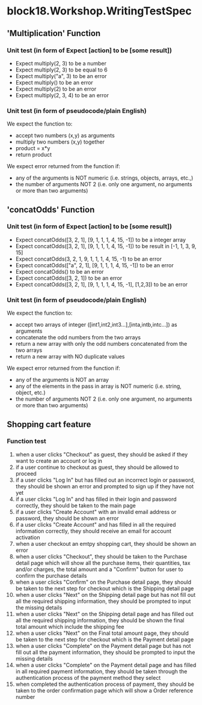 # block18.Workshop.WritingTestSpec
## 'Multiplication' Function
### Unit test (in form of Expect [action] to be [some result])
- Expect multiply(2, 3) to be a number
- Expect multiply(2, 3) to be equal to 6
- Expect multiply("a", 3) to be an error
- Expect multiply() to be an error
- Expect multiply(2) to be an error
- Expect multiply(2, 3, 4) to be an error

### Unit test (in form of pseudocode/plain English)
We expect the function to:
- accept two numbers (x,y) as arguments
- multiply two numbers (x,y) together
- product = x*y
- return product

We expect error returned from the function if:
- any of the arguments is NOT numeric (i.e. strings, objects, arrays, etc.,)
- the number of arguments NOT 2 (i.e. only one argument, no arguments or more than two arguments)

## 'concatOdds' Function
### Unit test (in form of Expect [action] to be [some result])
- Expect concatOdds([3, 2, 1], [9, 1, 1, 1, 4, 15, -1]) to be a integer array
- Expect concatOdds([3, 2, 1], [9, 1, 1, 1, 4, 15, -1]) to be result in [-1, 1, 3, 9, 15]
- Expect concatOdds(3, 2, 1, 9, 1, 1, 1, 4, 15, -1) to be an error
- Expect concatOdds(["a", 2, 1], [9, 1, 1, 1, 4, 15, -1]) to be an error
- Expect concatOdds() to be an error
- Expect concatOdds([3, 2, 1]) to be an error
- Expect concatOdds([3, 2, 1], [9, 1, 1, 1, 4, 15, -1], [1,2,3]) to be an error

### Unit test (in form of pseudocode/plain English)
We expect the function to:
- accept two arrays of integer ([int1,int2,int3...],[inta,intb,intc...]) as arguments
- concatenate the odd numbers from the two arrays 
- return a new array with only the odd numbers concatenated from the two arrays
- return a new array with NO duplicate values 

We expect error returned from the function if:
- any of the arguments is NOT an array 
- any of the elements in the pass in array is NOT numeric (i.e. string, object, etc.)
- the number of arguments NOT 2 (i.e. only one argument, no arguments or more than two arguments)

## Shopping cart feature
### Function test 
1. when a user clicks "Checkout" as guest, they should be asked if they want to create an account or log in
2. if a user continue to checkout as guest, they should be allowed to proceed
3. if a user clicks "Log In" but has filled out an incorrect login or password, they should be shown an error and prompted to sign up if they have not yet
4. if a user clicks "Log In" and has filled in their login and password correctly, they should be taken to the main page
5. if a user clicks "Create Account" with an invalid email address or password, they should be shown an error
6. if a user clicks "Create Account" and has filled in all the required information correctly, they should receive an email for account activation
7. when a user checkout an emtpy shopping cart, they should be shown an error
8. when a user clicks "Checkout", they should be taken to the Purchase detail page which will show all the purchase items, their quantities, tax and/or charges, the total amount and a "Confirm" button for user to confirm the purchase details 
9. when a user clicks "Confirm" on the Purchase detail page, they should be taken to the next step for checkout which is the Shipping detail page
10. when a user clicks "Next" on the Shipping detail page but has not fill out all the required shipping information, they should be prompted to input the missing details
11. when a user clicks "Next" on the Shipping detail page and has filled out all the required shipping information, they should be shown the final total amount which include the shipping fee
12. when a user clicks "Next" on the Final total amount page, they should be taken to the next step for checkout which is the Payment detail page
13. when a user clicks "Complete" on the Payment detail page but has not fill out all the payment information, they should be prompted to input the missing details
14. when a user clicks "Complete" on the Payment detail page and has filled in all required payment information, they should be taken through the authentication process of the payment method they select
15. when completed the authentication process of payment, they should be taken to the order confirmation page which will show a Order reference number
     




